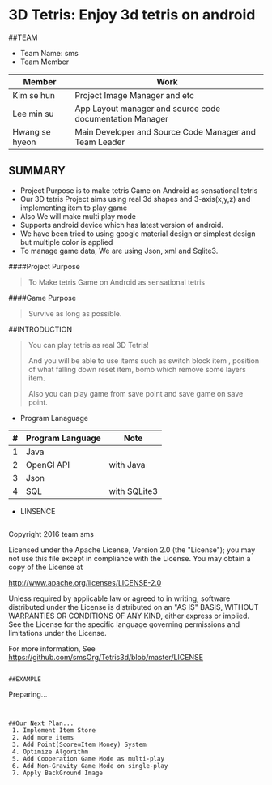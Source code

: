 3D Tetris: Enjoy 3d tetris on android
===============================================================
##TEAM
  * Team Name: sms
  * Team Member
  
  | Member          | Work                                                     |
  |-----------------|----------------------------------------------------------|
  | Kim se hun      | Project Image Manager and etc                            |
  | Lee min su      | App Layout manager and source code documentation Manager |
  | Hwang se hyeon  | Main Developer and Source Code Manager and Team Leader   |
  
  
## SUMMARY
* Project Purpose is to make tetris Game on Android as sensational tetris
* Our 3D tetris Project aims using real 3d shapes and 3-axis(x,y,z) and implementing item to play game
* Also We will make multi play mode
* Supports android device which has latest version of android.
* We have been tried to using google material design or simplest design but multiple color is applied
* To manage game data, We are using Json, xml and Sqlite3.

####Project Purpose
> To Make tetris Game on Android as sensational tetris 

####Game Purpose
> Survive as long as possible.

##INTRODUCTION
 > You can play tetris as real 3D Tetris! 
 >
 > And you will be able to use items such as switch block item , position of what falling down reset item, bomb which remove some layers item.
 >
 > Also you can play game from save point and save game on save point.

 * Program Lanaguage
 
  | #     | Program Language | Note                 |
  |-------|------------------|----------------------|
  | 1     | Java             |                      |
  | 2     | OpenGl API       | with Java            |
  | 3     | Json             |                      |
  | 4     | SQL              | with SQLite3         |
 
 * LINSENCE
    ```
Copyright 2016 team sms

Licensed under the Apache License, Version 2.0 (the "License");
you may not use this file except in compliance with the License.
You may obtain a copy of the License at

   http://www.apache.org/licenses/LICENSE-2.0

Unless required by applicable law or agreed to in writing, software
distributed under the License is distributed on an "AS IS" BASIS,
WITHOUT WARRANTIES OR CONDITIONS OF ANY KIND, either express or implied.
See the License for the specific language governing permissions and
limitations under the License.

For more information, See https://github.com/smsOrg/Tetris3d/blob/master/LICENSE
```

##EXAMPLE

```
Preparing...
```


##Our Next Plan...
 1. Implement Item Store
 2. Add more items
 3. Add Point(Score≡Item Money) System
 4. Optimize Algorithm
 5. Add Cooperation Game Mode as multi-play
 6. Add Non-Gravity Game Mode on single-play
 7. Apply BackGround Image
